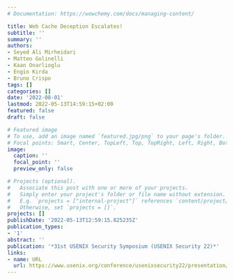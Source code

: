 ```yaml
---
# Documentation: https://wowchemy.com/docs/managing-content/

title: Web Cache Deception Escalates!
subtitle: ''
summary: ''
authors:
- Seyed Ali Mirheidari
- Matteo Golinelli
- Kaan Onarlioglu
- Engin Kirda
- Bruno Crispo
tags: []
categories: []
date: '2022-08-01'
lastmod: 2022-05-13T14:59:15+02:00
featured: false
draft: false

# Featured image
# To use, add an image named `featured.jpg/png` to your page's folder.
# Focal points: Smart, Center, TopLeft, Top, TopRight, Left, Right, BottomLeft, Bottom, BottomRight.
image:
  caption: ''
  focal_point: ''
  preview_only: false

# Projects (optional).
#   Associate this post with one or more of your projects.
#   Simply enter your project's folder or file name without extension.
#   E.g. `projects = ["internal-project"]` references `content/project/deep-learning/index.md`.
#   Otherwise, set `projects = []`.
projects: []
publishDate: '2022-05-13T12:59:15.825235Z'
publication_types:
- '1'
abstract: ''
publication: '*31st USENIX Security Symposium (USENIX Security 22)*'
links:
- name: URL
  url: https://www.usenix.org/conference/usenixsecurity22/presentation/mirheidari
---
```

